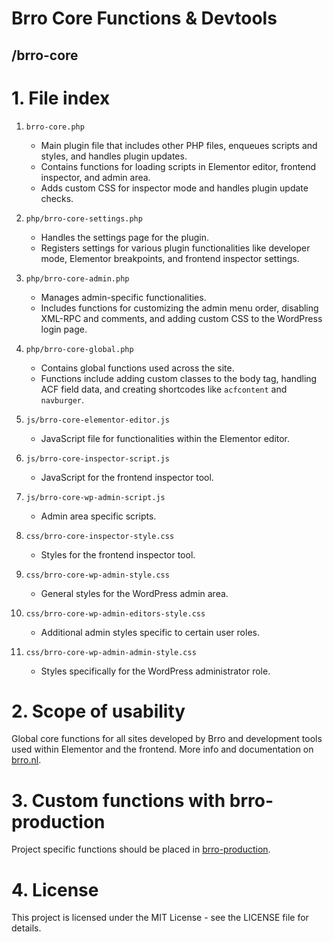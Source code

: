 # Brro Core Functions & Devtools
## /brro-core
 

# 1. File index
1. `brro-core.php`
   - Main plugin file that includes other PHP files, enqueues scripts and styles, and handles plugin updates.
   - Contains functions for loading scripts in Elementor editor, frontend inspector, and admin area.
   - Adds custom CSS for inspector mode and handles plugin update checks.
2. `php/brro-core-settings.php`
	- Handles the settings page for the plugin.
	- Registers settings for various plugin functionalities like developer mode, Elementor breakpoints, and frontend inspector settings.
3. `php/brro-core-admin.php`
	- Manages admin-specific functionalities.
	- Includes functions for customizing the admin menu order, disabling XML-RPC and comments, and adding custom CSS to the WordPress login page.
4. `php/brro-core-global.php`
	- Contains global functions used across the site.
	- Functions include adding custom classes to the body tag, handling ACF field data, and creating shortcodes like `acfcontent` and `navburger`.

5. `js/brro-core-elementor-editor.js`
	- JavaScript file for functionalities within the Elementor editor.
6. `js/brro-core-inspector-script.js`
	- JavaScript for the frontend inspector tool.
7. `js/brro-core-wp-admin-script.js`
	- Admin area specific scripts.

8. `css/brro-core-inspector-style.css`
	- Styles for the frontend inspector tool.
9. `css/brro-core-wp-admin-style.css`
	- General styles for the WordPress admin area.
10. `css/brro-core-wp-admin-editors-style.css`
	- Additional admin styles specific to certain user roles.
11. `css/brro-core-wp-admin-admin-style.css`
	- Styles specifically for the WordPress administrator role.

# 2. Scope of usability
Global core functions for all sites developed by Brro and development tools used within Elementor and the frontend. More info and documentation on <a href="https://brro.nl/brro-core/" target="_blank">brro.nl</a>.

# 3. Custom functions with brro-production
Project specific functions should be placed in <a href="https://github.com/ronaldpostma/brro-production" target="_blank">brro-production</a>.

# 4. License
This project is licensed under the MIT License - see the LICENSE file for details.